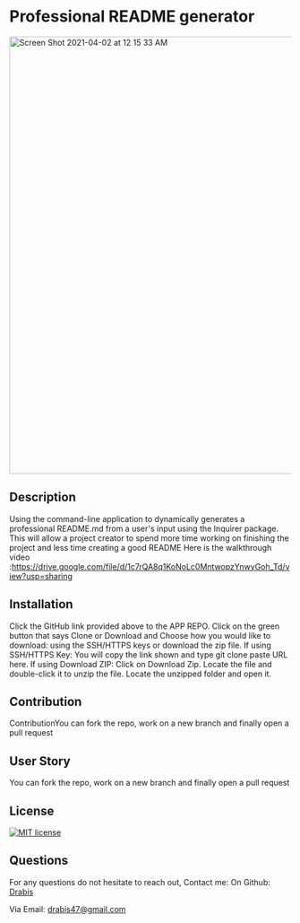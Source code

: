 # Professional README generator
<img width="780" alt="Screen Shot 2021-04-02 at 12 15 33 AM" src="https://user-images.githubusercontent.com/76567790/113379849-a465de80-9348-11eb-9277-6dee653de1c2.png">


  ## Description
  Using the command-line application to dynamically generates a professional README.md from a user's input using the Inquirer package. This will allow a project creator to spend more time working on finishing the project and less time creating a good README
  Here is the walkthrough video :https://drive.google.com/file/d/1c7rQA8q1KoNoLc0MntwopzYnwyGoh_Td/view?usp=sharing

  ## Installation
  Click the GitHub link provided above to the APP REPO. Click on the green button that says Clone or Download and Choose how you would like to download: using the SSH/HTTPS keys or download the zip file. If using SSH/HTTPS Key: You will copy the link shown and type git clone paste URL here. If using Download ZIP: Click on Download Zip. Locate the file and double-click it to unzip the file. Locate the unzipped folder and open it.

  ## Contribution
  ContributionYou can fork the repo, work on a new branch and finally open a pull request

  ## User Story
  You can fork the repo, work on a new branch and finally open a pull request

  ## License
  [![MIT license](https://img.shields.io/badge/License-MIT-blue.svg)](https://lbesson.mit-license.org/)
  

  ## Questions
  For any questions do not hesitate to reach out,
  Contact me:
  On Github: [Drabis](https://github.com/Drabis) 

  Via Email: [drabis47@gmail.com](drabo.aboulaye88@gmail.com)

